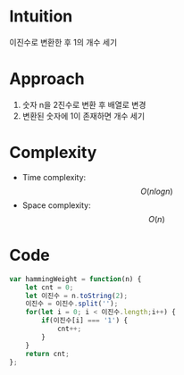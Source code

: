# Intuition

이진수로 변환한 후 1의 개수 세기

# Approach
1. 숫자 n을 2진수로 변환 후 배열로 변경
2. 변환된 숫자에 1이 존재하면 개수 세기


# Complexity
- Time complexity: $$O(nlogn)$$
- Space complexity: $$O(n)$$

# Code
```js
var hammingWeight = function(n) {
    let cnt = 0;
    let 이진수 = n.toString(2);
    이진수 = 이진수.split('');
    for(let i = 0; i < 이진수.length;i++) {
        if(이진수[i] === '1') {
            cnt++;
        }
    }
    return cnt;
};
```